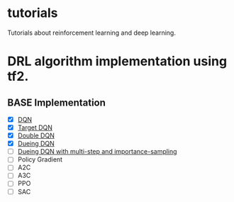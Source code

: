 # tutorials
Tutorials about reinforcement learning and deep learning.


# DRL algorithm implementation using tf2.

## BASE Implementation
- [x] [DQN](./DRL/Base/dqn.py)
- [x] [Target DQN](./DRL/Base/target_dqn.py)
- [x] [Double DQN](./DRL/Base/double_dqn.py)
- [x] [Dueing DQN](./DRL/Base/dueing_dqn.py)
- [ ] [Dueing DQN with multi-step and importance-sampling]()
- [ ] Policy Gradient
- [ ] A2C
- [ ] A3C
- [ ] PPO
- [ ] SAC